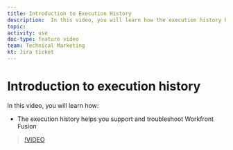 ```yaml
---
title: Introduction to Execution History
description:  In this video, you will learn how the execution history helps you support and troubleshoot in [!DNL Adobe Workfront Fusion].
topic: 
activity: use
doc-type: feature video
team: Technical Marketing
kt: Jira ticket 
---
```

# Introduction to execution history

In this video, you will learn how:

* The execution history helps you support and troubleshoot Workfront Fusion

>[!VIDEO](https://video.tv.adobe.com/v/335282/?quality=12)
